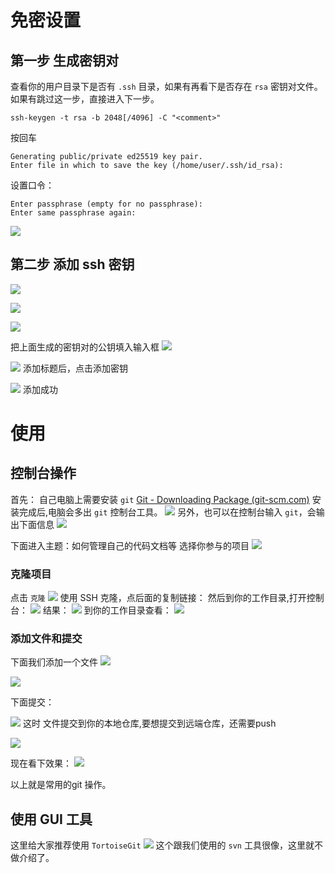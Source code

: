 # 免密设置

## 第一步 生成密钥对
查看你的用户目录下是否有 `.ssh` 目录，如果有再看下是否存在 `rsa` 密钥对文件。
如果有跳过这一步，直接进入下一步。

```shell
ssh-keygen -t rsa -b 2048[/4096] -C "<comment>"

```
按回车
```
Generating public/private ed25519 key pair.
Enter file in which to save the key (/home/user/.ssh/id_rsa):
```
设置口令：
```
Enter passphrase (empty for no passphrase):
Enter same passphrase again:
```
![](http://imgchr.lingwenlong.com/notes/img/Image.png)

## 第二步 添加 ssh 密钥

 ![](http://imgchr.lingwenlong.com/notes/img/20210531094026.png)

 ![](http://imgchr.lingwenlong.com/notes/img/20210531094103.png)

![](http://imgchr.lingwenlong.com/notes/img/20210531094147.png)

把上面生成的密钥对的公钥填入输入框
![](http://imgchr.lingwenlong.com/notes/img/20210531094241.png)

![](http://imgchr.lingwenlong.com/notes/img/20210531094329.png)
添加标题后，点击添加密钥

![](http://imgchr.lingwenlong.com/notes/img/20210531094438.png)
添加成功


# 使用
## 控制台操作

首先： 自己电脑上需要安装 `git`
[Git - Downloading Package (git-scm.com)](https://git-scm.com/download/win)
安装完成后,电脑会多出 `git` 控制台工具。
![](http://imgchr.lingwenlong.com/notes/img/20210531092005.png)
另外，也可以在控制台输入 `git`，会输出下面信息
![](http://imgchr.lingwenlong.com/notes/img/20210531092154.png)

下面进入主题：如何管理自己的代码文档等
选择你参与的项目
![](http://imgchr.lingwenlong.com/notes/img/20210531092342.png)

### 克隆项目
点击 `克隆`
![](http://imgchr.lingwenlong.com/notes/img/20210531092444.png)
使用 SSH 克隆，点后面的复制链接：
然后到你的工作目录,打开控制台：
![](http://imgchr.lingwenlong.com/notes/img/20210531094829.png)
结果：
![](http://imgchr.lingwenlong.com/notes/img/20210531094859.png)
到你的工作目录查看：
![](http://imgchr.lingwenlong.com/notes/img/20210531094930.png)

### 添加文件和提交
下面我们添加一个文件
![](http://imgchr.lingwenlong.com/notes/img/20210531095212.png)

![](http://imgchr.lingwenlong.com/notes/img/20210531095413.png)

下面提交：

![](http://imgchr.lingwenlong.com/notes/img/20210531095531.png)
这时 文件提交到你的本地仓库,要想提交到远端仓库，还需要push

![](http://imgchr.lingwenlong.com/notes/img/20210531095740.png)

现在看下效果：
![](http://imgchr.lingwenlong.com/notes/img/20210531095830.png)


以上就是常用的git 操作。




## 使用 GUI 工具
这里给大家推荐使用 `TortoiseGit`
![](http://imgchr.lingwenlong.com/notes/img/20210531100514.png)
这个跟我们使用的 `svn` 工具很像，这里就不做介绍了。
